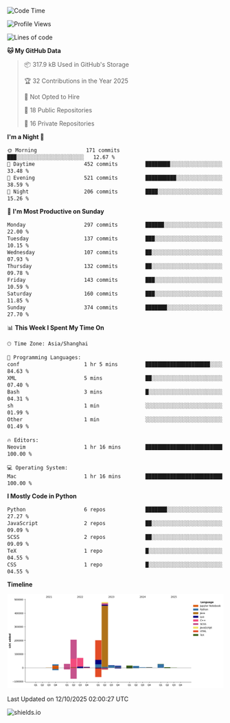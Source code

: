 <!--START_SECTION:waka-->
![Code Time](http://img.shields.io/badge/Code%20Time-439%20hrs%2017%20mins-blue)

![Profile Views](http://img.shields.io/badge/Profile%20Views-8-blue)

![Lines of code](https://img.shields.io/badge/From%20Hello%20World%20I%27ve%20Written-1.1%20million%20lines%20of%20code-blue)

**🐱 My GitHub Data** 

> 📦 317.9 kB Used in GitHub's Storage 
 > 
> 🏆 32 Contributions in the Year 2025
 > 
> 🚫 Not Opted to Hire
 > 
> 📜 18 Public Repositories 
 > 
> 🔑 16 Private Repositories 
 > 
**I'm a Night 🦉** 

```text
🌞 Morning                171 commits         ███░░░░░░░░░░░░░░░░░░░░░░   12.67 % 
🌆 Daytime                452 commits         ████████░░░░░░░░░░░░░░░░░   33.48 % 
🌃 Evening                521 commits         ██████████░░░░░░░░░░░░░░░   38.59 % 
🌙 Night                  206 commits         ████░░░░░░░░░░░░░░░░░░░░░   15.26 % 
```
📅 **I'm Most Productive on Sunday** 

```text
Monday                   297 commits         ██████░░░░░░░░░░░░░░░░░░░   22.00 % 
Tuesday                  137 commits         ███░░░░░░░░░░░░░░░░░░░░░░   10.15 % 
Wednesday                107 commits         ██░░░░░░░░░░░░░░░░░░░░░░░   07.93 % 
Thursday                 132 commits         ██░░░░░░░░░░░░░░░░░░░░░░░   09.78 % 
Friday                   143 commits         ███░░░░░░░░░░░░░░░░░░░░░░   10.59 % 
Saturday                 160 commits         ███░░░░░░░░░░░░░░░░░░░░░░   11.85 % 
Sunday                   374 commits         ███████░░░░░░░░░░░░░░░░░░   27.70 % 
```


📊 **This Week I Spent My Time On** 

```text
🕑︎ Time Zone: Asia/Shanghai

💬 Programming Languages: 
conf                     1 hr 5 mins         █████████████████████░░░░   84.63 % 
XML                      5 mins              ██░░░░░░░░░░░░░░░░░░░░░░░   07.40 % 
Bash                     3 mins              █░░░░░░░░░░░░░░░░░░░░░░░░   04.31 % 
sh                       1 min               ░░░░░░░░░░░░░░░░░░░░░░░░░   01.99 % 
Other                    1 min               ░░░░░░░░░░░░░░░░░░░░░░░░░   01.49 % 

🔥 Editors: 
Neovim                   1 hr 16 mins        █████████████████████████   100.00 % 

💻 Operating System: 
Mac                      1 hr 16 mins        █████████████████████████   100.00 % 
```

**I Mostly Code in Python** 

```text
Python                   6 repos             ███████░░░░░░░░░░░░░░░░░░   27.27 % 
JavaScript               2 repos             ██░░░░░░░░░░░░░░░░░░░░░░░   09.09 % 
SCSS                     2 repos             ██░░░░░░░░░░░░░░░░░░░░░░░   09.09 % 
TeX                      1 repo              █░░░░░░░░░░░░░░░░░░░░░░░░   04.55 % 
CSS                      1 repo              █░░░░░░░░░░░░░░░░░░░░░░░░   04.55 % 
```



**Timeline**

![Lines of Code chart](https://raw.githubusercontent.com/kopp4/kopp4/main/assets/bar_graph.png)


 Last Updated on 12/10/2025 02:00:27 UTC
<!--END_SECTION:waka-->
![shields.io](https://img.shields.io/github/commit-activity/w/kopp4/kopp4?color=g&label=abusing%20bot&style=flat-square)
